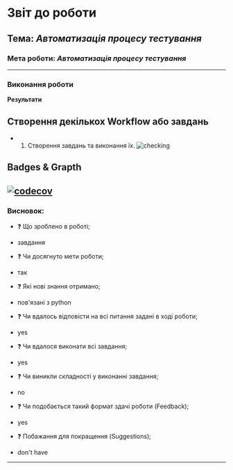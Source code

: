 # Звіт до роботи

## Тема: _Автоматизація процесу тестування_

### Мета роботи: _Автоматизація процесу тестування_

---

### Виконання роботи

**Результати**
## Створення декількох Workflow або завдань
- 1. Створення завдань та виконання їх.
      ![checking](/workspaces/hobreirepository/sem2/lab3/photo/11.png)
      
## Badges & Grapth
 [![codecov](https://codecov.io/gh/ahobrei/hobreirepository/graph/badge.svg?token=7OMYGXJIDL)](https://codecov.io/gh/ahobrei/hobreirepository) 
---

### Висновок:

- :question: Що зроблено в роботі;
* завдання
- :question: Чи досягнуто мети роботи;
* так
- :question: Які нові знання отримано;
* пов'язані з python
- :question: Чи вдалось відповісти на всі питання задані в ході роботи;
* yes
- :question: Чи вдалося виконати всі завдання;
* yes
- :question: Чи виникли складності у виконанні завдання;
* no
- :question: Чи подобається такий формат здачі роботи (Feedback);
* yes
- :question: Побажання для покращення (Suggestions);
* don't have

---